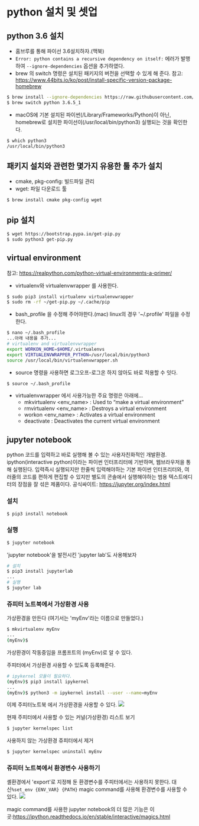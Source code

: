 # python 설치 및 셋업

## python 3.6 설치
* 홈브루를 통해 파이선  3.6설치하자.(맥북)
* `Error: python contains a recursive dependency on itself:` 에러가 발행하여
`--ignore-dependencies` 옵션을 추가하였다.
* brew 의 switch  명령은 설치된 패키지의 버전을 선택할 수 있게 해 준다.
참고: https://www.44bits.io/ko/post/install-specific-version-package-homebrew

``` bash
$ brew install --ignore-dependencies https://raw.githubusercontent.com/Homebrew/homebrew-core/f2a764ef944b1080be64bd88dca9a1d80130c558/Formula/python.rb
$ brew switch python 3.6.5_1
```
*  macOS에 기본 설치된 파이썬(/Library/Frameworks/Python)이 아닌,  homebrew로 설치한 파이선이(/usr/local/bin/python3) 실행되는 것을 확인한다.
```bash
$ which python3
/usr/local/bin/python3
```

## 패키지 설치와 관련한 몇가지 유용한 툴 추가 설치
* cmake, pkg-config: 빌드파일 관리
* wget: 파일 다운로드 툴
```bash
$ brew install cmake pkg-config wget
```

## pip 설치
```bash  
$ wget https://bootstrap.pypa.io/get-pip.py
$ sudo python3 get-pip.py
```

## virtual environment
참고: https://realpython.com/python-virtual-environments-a-primer/  
* virtualenv와  virtualenvwrapper 를 사용한다.
```bash  
$ sudo pip3 install virtualenv virtualenvwrapper
$ sudo rm -rf ~/get-pip.py ~/.cache/pip
```
* bash_profile 을 수정해 주어야한다.(mac)
linux의 경우 '~/.profile' 파일을 수정한다.

```bash
$ nano ~/.bash_profile
...아래 내용을 추가...
# virtualenv and virtualenvwrapper
export WORKON_HOME=$HOME/.virtualenvs
export VIRTUALENVWRAPPER_PYTHON=/usr/local/bin/python3
source /usr/local/bin/virtualenvwrapper.sh
```
* source 명령을 사용하면 로그오프-로그온 하지 않아도 바로  적용할 수 잇다.
```bash
$ source ~/.bash_profile
```
* virtualenvwrapper 에서 사용가능한 주요 명령은 아래에...
  - mkvirtualenv <env_name> <options> : Used to “make a virtual environment”
  - rmvirtualenv <env_name> : Destroys a virtual environment
  - workon <env_name> : Activates a virtual environment
  - deactivate : Deactivates the current virtual environment

## jupyter notebook
python 코드를 입력하고 바로 실행해 볼 수 있는 사용자친화적인 개발환경. ipython(interactive python)이라는 파이썬 인터프리터에 기반하며, 웹브라우저을 통해 실행된다.
입력즉시 실행되지만 한줄씩 입력해야하는 기본 파이썬 인터프리터와, 여러줄의 코드를 편하게 편집할 수 있지만 별도의 콘솔에서 실행해야하는 범용 텍스트에디터의 장점을 잘 섞은 제품이다.
공식싸이트: https://jupyter.org/index.html

### 설치
```bash
$ pip3 install notebook
```
### 실행
```bash
$ jupyter notebook
```
'jupyter notebook'을 발전시킨 'jupyter lab'도 사용해보자
```bash
# 설치
$ pip3 install jupyterlab
...
# 실행
$ jupyter lab
```

### 쥬피터 노트북에서 가상환경 사용

가상환경을 만든다 (여기서는 'myEnv'라는 이름으로 만들었다.)
```bash
$ mkvirtualenv myEnv
...
(myEnv)$
```
가상환경이 작동중임을 프롬프트의 (myEnv)로 알 수 있다.

주피터에서 가상환경 사용할 수 있도록 등록해준다.
```bash
# ipykernel 모듈이 필요하다.
(myEnv)$ pip3 install ipykernel
...
(myEnv)$ python3 -m ipykernel install --user --name=myEnv
```
이제 주피터노트북 에서 가상환경을 사용할 수 있다.
![](https://p195.p4.n0.cdn.getcloudapp.com/items/jkuKQ7AG/Image+2020-02-28+at+11.26.52+AM.png?v=d1d51cfac8726fdb187858df7d01a574)

현재 주피터에서 사용할 수 있는 커널(가상환경) 리스트 보기
```bash
$ jupyter kernelspec list
```

사용하지 않는 가상환경 쥬피터에서 제거
```bash
$ jupyter kernelspec uninstall myEnv
```
### 쥬피터 노트북에서 환경변수 사용하기
셸환경에서 'export'로 지정해 둔 환경변수를 주피터에서는 사용하지 못한다. 대신`%set_env {ENV_VAR} {PATH}` magic command를 사용해 환경변수를 사용할 수 있다.
![](https://p195.p4.n0.cdn.getcloudapp.com/items/12u1N59N/Image+2020-02-28+at+3.34.22+PM.png?v=c9850452046cabc98755b16624ad1dec)

magic command를 사용한 jupyter notebook의 더 많은 기능은 이곳:https://ipython.readthedocs.io/en/stable/interactive/magics.html 

